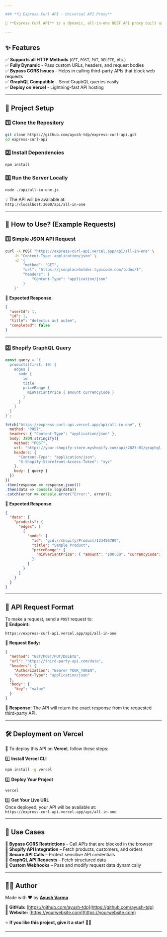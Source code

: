 ```yaml
---

### **📌 Express Curl API - Universal API Proxy**  

🚀 **Express Curl API** is a dynamic, all-in-one REST API proxy built using **Node.js & Express** and hosted on **Vercel**. This API allows you to send requests to third-party APIs, bypassing CORS restrictions and network limitations in web applications.  

---
```


## **✨ Features**  

✅ **Supports all HTTP Methods** (`GET`, `POST`, `PUT`, `DELETE`, etc.)  
✅ **Fully Dynamic** - Pass custom URLs, headers, and request bodies  
✅ **Bypass CORS Issues** - Helps in calling third-party APIs that block web requests  
✅ **GraphQL Compatible** - Send GraphQL queries easily  
✅ **Deploy on Vercel** - Lightning-fast API hosting  

---

## **📂 Project Setup**  

### **1️⃣ Clone the Repository**
```bash
git clone https://github.com/ayush-tdp/express-curl-api.git
cd express-curl-api
```

### **2️⃣ Install Dependencies**
```bash
npm install
```

### **3️⃣ Run the Server Locally**
```bash
node ./api/all-in-one.js
```

💡 The API will be available at:  
`http://localhost:3000/api/all-in-one`

---

## **🚀 How to Use? (Example Requests)**  

### **1️⃣ Simple JSON API Request**
```bash
curl -X POST "https://express-curl-api.vercel.app/api/all-in-one" \
    -H "Content-Type: application/json" \
    -d '{
        "method": "GET",
        "url": "https://jsonplaceholder.typicode.com/todos/1",
        "headers": {
            "Content-Type": "application/json"
        }
    }'
```
📌 **Expected Response**:
```json
{
  "userId": 1,
  "id": 1,
  "title": "delectus aut autem",
  "completed": false
}
```

---

### **2️⃣ Shopify GraphQL Query**
```javascript
const query = `{
  products(first: 10) {
    edges {
      node {
        id
        title
        priceRange {
          minVariantPrice { amount currencyCode }
        }
      }
    }
  }
}`;

fetch("https://express-curl-api.vercel.app/api/all-in-one", {
  method: "POST",
  headers: { "Content-Type": "application/json" },
  body: JSON.stringify({
    method: "POST",
    url: "https://your-shopify-store.myshopify.com/api/2025-01/graphql.json",
    headers: {
      "Content-Type": "application/json",
      "X-Shopify-Storefront-Access-Token": "xyz"
    },
    body: { query }
  })
})
.then(response => response.json())
.then(data => console.log(data))
.catch(error => console.error("Error:", error));
```

📌 **Expected Response**:  
```json
{
  "data": {
    "products": {
      "edges": [
        {
          "node": {
            "id": "gid://shopify/Product/123456789",
            "title": "Sample Product",
            "priceRange": {
              "minVariantPrice": { "amount": "100.00", "currencyCode": "USD" }
            }
          }
        }
      ]
    }
  }
}
```

---

## **📜 API Request Format**  
To make a request, send a `POST` request to:  
📌 **Endpoint:**  
```
https://express-curl-api.vercel.app/api/all-in-one
```

📌 **Request Body:**
```json
{
  "method": "GET/POST/PUT/DELETE",
  "url": "https://third-party-api.com/data",
  "headers": {
    "Authorization": "Bearer YOUR_TOKEN",
    "Content-Type": "application/json"
  },
  "body": {
    "key": "value"
  }
}
```

📌 **Response:**
The API will return the exact response from the requested third-party API.

---

## **🛠 Deployment on Vercel**  

🚀 To deploy this API on **Vercel**, follow these steps:  

1️⃣ **Install Vercel CLI**  
```bash
npm install -g vercel
```

2️⃣ **Deploy Your Project**  
```bash
vercel
```

3️⃣ **Get Your Live URL**  
Once deployed, your API will be available at:  
`https://express-curl-api.vercel.app/api/all-in-one`

---

## **🔗 Use Cases**
📌 **Bypass CORS Restrictions** – Call APIs that are blocked in the browser  
📌 **Shopify API Integration** – Fetch products, customers, and orders  
📌 **Secure API Calls** – Protect sensitive API credentials  
📌 **GraphQL API Requests** – Fetch structured data  
📌 **Custom Webhooks** – Pass and modify request data dynamically  

---

## **👨‍💻 Author**
Made with ❤️ by **[Ayush Varma](https://github.com/ayush-tdp)**  

📌 **GitHub:** [https://github.com/ayush-tdp](https://github.com/ayush-tdp)  
📌 **Website:** [https://yourwebsite.com](https://yourwebsite.com)  

⭐ **If you like this project, give it a star!** 🌟🚀  

---
